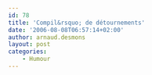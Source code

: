```yaml
---
id: 78
title: 'Compil&rsquo; de détournements'
date: '2006-08-08T06:57:14+02:00'
author: arnaud.desmons
layout: post
categories:
    - Humour
---
```


<center><object height="350" width="425"><param name="movie" value="http://www.youtube.com/v/wDFv1Na8X3s"></param><embed height="350" src="http://www.youtube.com/v/wDFv1Na8X3s" type="application/x-shockwave-flash" width="425"></embed></object></center>  
  
<center><object height="350" width="425"><param name="movie" value="http://www.youtube.com/v/cL0HdHh5vMY"></param><embed height="350" src="http://www.youtube.com/v/cL0HdHh5vMY" type="application/x-shockwave-flash" width="425"></embed></object>  
<object height="350" width="425"><param name="movie" value="http://www.youtube.com/v/g6282zb78U4"></param><embed height="350" src="http://www.youtube.com/v/g6282zb78U4" type="application/x-shockwave-flash" width="425"></embed></object>  
<object height="350" width="425"><param name="movie" value="http://www.youtube.com/v/9R6H5XKIRKU"></param><embed height="350" src="http://www.youtube.com/v/9R6H5XKIRKU" type="application/x-shockwave-flash" width="425"></embed></object>  
<object height="350" width="425"><param name="movie" value="http://www.youtube.com/v/FcY3wSZqREg"></param><embed height="350" src="http://www.youtube.com/v/FcY3wSZqREg" type="application/x-shockwave-flash" width="425"></embed></object>  
</center><del datetime="2006-08-08T06:00:08+00:00"></del>
